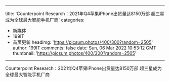 
---
title: 'Counterpoint Research：2021年Q4苹果iPhone出货量达8150万部 超三星成为全球最大智能手机厂商'
categories: 
 - 新媒体
 - 199IT
 - 首页更新
headimg: 'https://picsum.photos/400/300?random=2505'
author: 199IT
comments: false
date: Sun, 06 Mar 2022 10:53:12 GMT
thumbnail: 'https://picsum.photos/400/300?random=2505'
---

<div>   
Counterpoint Research：2021年Q4苹果iPhone出货量达8150万部 超三星成为全球最大智能手机厂商  
</div>
            